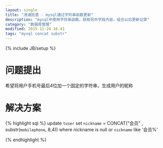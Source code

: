 ```yaml
---
layout: single
title: "浅滩拾遗 - mysql通过字符串函数更新"
description: "mysql中使用字符串函数，获取另外字段内容，组合以后更新记录"
category: "数据库管理"
modified: 2015-11-24 16:41
tags: "mysql concat substr"
---
```

{% include JB/setup %}
# 问题提出

希望将用户手机号最后4位加一个固定的字符串，生成用户的昵称

# 解决方案

{% highlight sql %}
update `tuser` set `nickname` =  CONCAT("会员" , substr(`mobilephone`, 8,4))  where nickname is null or `nickname` like '会员%'

{% endhighlight %}
